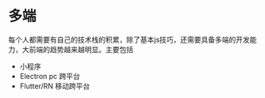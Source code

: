 # 多端

每个人都需要有自己的技术栈的积累，除了基本js技巧，还需要具备多端的开发能力，大前端的趋势越来越明显。主要包括

* 小程序
* Electron pc 跨平台
* Flutter/RN 移动跨平台